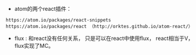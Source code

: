 * atom的两个react插件：
```
https://atom.io/packages/react-snippets
https://atom.io/packages/react （http://orktes.github.io/atom-react/）
```

* flux : 和react没有任何关系， 只是可以在react中使用flux， react相当于V， flux实现了MC。 


